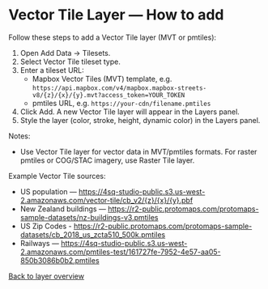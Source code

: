 # Vector Tile Layer — How to add

Follow these steps to add a Vector Tile layer (MVT or pmtiles):

1. Open Add Data → Tilesets.
2. Select Vector Tile tileset type.
3. Enter a tileset URL:
   - Mapbox Vector Tiles (MVT) template, e.g.
     `https://api.mapbox.com/v4/mapbox.mapbox-streets-v8/{z}/{x}/{y}.mvt?access_token=YOUR_TOKEN`
   - pmtiles URL, e.g. `https://your-cdn/filename.pmtiles`
4. Click Add. A new Vector Tile layer will appear in the Layers panel.
5. Style the layer (color, stroke, height, dynamic color) in the Layers panel.

Notes:

- Use Vector Tile layer for vector data in MVT/pmtiles formats. For raster pmtiles or COG/STAC imagery, use Raster Tile layer.

Example Vector Tile sources:

- US population — https://4sq-studio-public.s3.us-west-2.amazonaws.com/vector-tile/cb_v2/{z}/{x}/{y}.pbf
- New Zealand buildings — https://r2-public.protomaps.com/protomaps-sample-datasets/nz-buildings-v3.pmtiles
- US Zip Codes - https://r2-public.protomaps.com/protomaps-sample-datasets/cb_2018_us_zcta510_500k.pmtiles
- Railways — https://4sq-studio-public.s3.us-west-2.amazonaws.com/pmtiles-test/161727fe-7952-4e57-aa05-850b3086b0b2.pmtiles

[Back to layer overview](./README.md)

